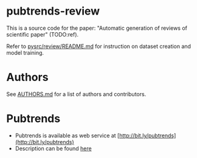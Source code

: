 # pubtrends-review

This is a source code for the paper: "Automatic generation of reviews of scientific paper" (TODO:ref).

Refer to [pysrc/review/README.md](pysrc/review/README.md) for instruction on dataset creation and model training.

# Authors
See [AUTHORS.md](AUTHORS.md) for a list of authors and contributors.

# Pubtrends
* Pubtrends is available as web service at [http://bit.ly/pubtrends](http://bit.ly/pubtrends)
* Description can be found [here](https://research.jetbrains.org/groups/biolabs/projects?project_id=56) 
